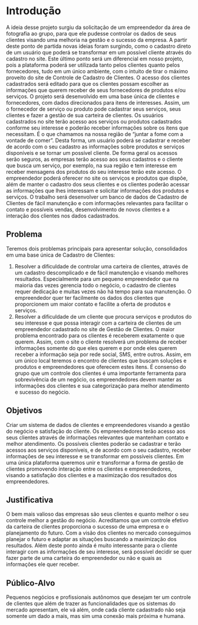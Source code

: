 # Introdução

A ideia desse projeto surgiu da solicitação de um empreendedor da área de fotografia ao grupo, para que ele pudesse controlar os dados de seus clientes visando uma melhoria na gestão e o sucesso da empresa. A partir deste ponto de partida novas ideias foram surgindo, como o cadastro direto de um usuário que poderá se transformar em um possível cliente através do cadastro no site. Este último ponto será um diferencial em nosso projeto, pois a plataforma poderá ser utilizada tanto pelos clientes quanto pelos fornecedores, tudo em um único ambiente, com o intuito de tirar o máximo proveito do site de Controle de Cadastro de Clientes. O acesso dos clientes cadastrados será editado para que os clientes possam escolher as informações que querem receber de seus fornecedores de produtos e/ou serviços.
O projeto será desenvolvido  em uma base única de clientes e fornecedores, com dados direcionados para itens de interesses. Assim, um o fornecedor de serviço ou produto pode cadastrar seus serviços, seus clientes e fazer a gestão de sua carteira de clientes. Os usuários cadastrados no site terão acesso aos serviços ou produtos cadastrados conforme seu interesse e poderão receber informações sobre os itens que necessitam. É o que chamamos na nossa região de “juntar a fome com a vontade de comer”. Desta forma, um usuário poderá se cadastrar e receber de acordo com o seu cadastro as informações sobre produtos e serviços disponíveis e se tornar um possível cliente. De forma geral os acessos serão seguros, as empresas terão acesso aos seus cadastros e o cliente que busca um serviço, por exemplo, na sua região e tem interesse em receber mensagens dos produtos do seu interesse terão este acesso.
O empreendedor poderá oferecer no site os serviços e produtos que dispõe, além de manter o cadastro dos seus clientes e os clientes poderão acessar as informações que lhes interessam e solicitar informações dos produtos e serviços.
O trabalho será desenvolver um banco de dados de Cadastro de Clientes de fácil manutenção e com informações relevantes para facilitar o contato e possíveis vendas, desenvolvimento de novos clientes e a interação dos clientes nos dados cadastrados.

## Problema

Teremos dois problemas principais para apresentar solução, consolidados em uma base única de Cadastro de Clientes:
1. Resolver a dificuldade de controlar uma carteira de clientes, através de um cadastro descomplicado e de fácil manutenção e visando melhores resultados. Especialmente para um pequeno empreendedor que na maioria das vezes gerencia todo o negócio, o cadastro de clientes requer dedicação e muitas vezes não há tempo para sua manutenção. O empreendedor quer ter facilmente os dados dos clientes que proporcionem um maior contato e facilite a oferta de produtos e serviços.
2.  Resolver a dificuldade de um cliente que procura serviços e produtos do seu interesse e que possa interagir com a carteira de clientes de um empreendedor cadastrado no site de Gestão de Clientes. O maior problema encontrado para os clientes é receberem exatamente o que querem. Assim, com o site o cliente resolverá um problema de receber informações somente do que eles querem e por onde eles querem receber a informação seja por rede social, SMS, entre outros.
Assim, em um único local teremos o encontro de clientes que buscam soluções e produtos e empreendedores que oferecem estes itens.
É consenso do grupo que um controle dos clientes é uma importante ferramenta para sobrevivência de um negócio, os empreendedores devem manter  as informações dos clientes e sua categorização para melhor atendimento e sucesso do negócio.

## Objetivos

Criar um sistema de dados de clientes e empreendedores visando a gestão do negócio e satisfação do cliente. Os empreendedores terão acesso aos seus clientes através de informações relevantes que mantenham contato e melhor atendimento. Os possíveis clientes poderão se cadastrar e terão acessos aos serviços disponíveis, e de acordo com o seu cadastro, receber informações de seu interesse  e se transformar em possíveis clientes.
        	Em uma única plataforma queremos unir e transformar a forma de gestão de clientes promovendo interação entre os clientes e empreendedores, visando a satisfação dos clientes e a maximização dos resultados dos empreendedores.
         
## Justificativa

O bem mais valioso das empresas são seus clientes e quanto melhor o seu controle melhor a gestão do negócio. Acreditamos que um controle efetivo da carteira de clientes proporciona o sucesso de uma empresa e o planejamento do futuro. Com a visão dos clientes no mercado conseguimos planejar o futuro e adaptar as situações buscando a maximização dos resultados. 
Além deste ponto ainda é muito interessante para o cliente interagir com as informações de seu interesse, será possível decidir se quer fazer parte de uma carteira do empreendedor ou não e quais as informações ele quer receber.

## Público-Alvo

Pequenos negócios e profissionais autônomos que desejam ter um controle de clientes que além de trazer as funcionalidades que os sistemas do mercado apresentam, ele vá além, onde cada cliente cadastrado não seja somente um dado a mais, mas sim uma conexão mais próxima e humana.
